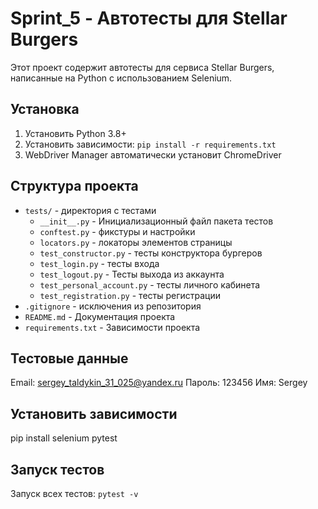 # Sprint_5 - Автотесты для Stellar Burgers

Этот проект содержит автотесты для сервиса Stellar Burgers, написанные на Python с использованием Selenium.

## Установка

1. Установить Python 3.8+
2. Установить зависимости: `pip install -r requirements.txt`
3. WebDriver Manager автоматически установит ChromeDriver

## Структура проекта

- `tests/` - директория с тестами
  - `__init__.py` - Инициализационный файл пакета тестов
  - `conftest.py` - фикстуры и настройки
  - `locators.py` - локаторы элементов страницы
  - `test_constructor.py` - тесты конструктора бургеров
  - `test_login.py` - тесты входа
  - `test_logout.py` - Тесты выхода из аккаунта
  - `test_personal_account.py` - тесты личного кабинета
  - `test_registration.py` - тесты регистрации
- `.gitignore` - исключения из репозитория
- `README.md` - Документация проекта
- `requirements.txt` - Зависимости проекта

## Тестовые данные

Email: sergey_taldykin_31_025@yandex.ru
Пароль: 123456
Имя: Sergey

  
## Установить зависимости

pip install selenium pytest

## Запуск тестов

Запуск всех тестов: `pytest -v`




